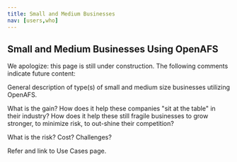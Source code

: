 ```yaml
---
title: Small and Medium Businesses
nav: [users,who]
---
```


## Small and Medium Businesses Using OpenAFS ##

We apologize: this page is still under construction.  The following comments indicate future content:

General description of type(s) of small and medium size businesses utilizing OpenAFS. 

What is the gain?  How does it help these companies "sit at the table" in their industry?  How does it help these still fragile businesses to grow stronger, to minimize risk, to out-shine their competition?

What is the risk? Cost? Challenges?

Refer and link to Use Cases page.
